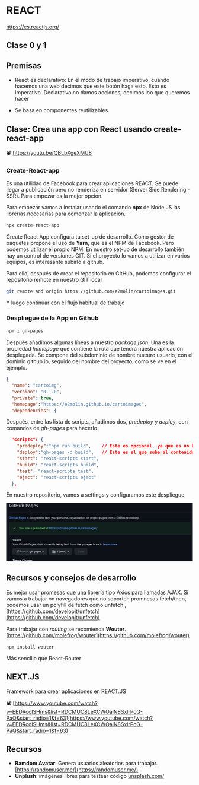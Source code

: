# REACT

https://es.reactjs.org/

## Clase 0 y 1


## Premisas

*  React es declarativo: En el modo de trabajo imperativo, cuando hacemos una web decimos que este botón haga esto. Esto es imperativo. Declarativo no damos acciones, decimos loo que queremos hacer

* Se basa en componentes reutilizables.


## Clase: Crea una app con React usando create-react-app

📽 https://youtu.be/QBLbXgeXMU8

### Create-React-app

Es una utilidad de Facebook para crear aplicaciones REACT. Se puede llegar a publicación pero no renderiza en servidor (Server Side Rendering - SSR). Para empezar es la mejor opción.

Para empezar vamos a instalar usando el comando **npx** de Node.JS las librerías necesarias para comenzar la aplicación.

```bash
npx create-react-app
```

Create React App configura tu set-up de desarrollo. Como gestor de paquetes propone el uso de **Yarn**, que es el NPM de Facebook. Pero podemos utilizar el propio NPM. En nuestro set-up de desarrollo también hay un control de versiones GIT. Si el proyecto lo vamos a utilizar en varios equipos, es interesante subirlo a github.

Para ello, después de crear el repositorio en GitHub, podemos configurar el repositorio remote en nuestro GIT local

```bash
git remote add origin https://github.com/e2molin/cartoimages.git
```

Y luego continuar con el flujo habitual de trabajo

### Despliegue de la App en Github

```bash
npm i gh-pages
```

Después añadimos algunas líneas a nuestro *package.json*. Una es la propiedad *homepage* que contiene la ruta que tendrá nuestra aplicación desplegada. Se compone del subdominio de nombre nuestro usuario, con el dominio github.io, seguido del nombre del proyecto, como se ve en el ejemplo.

```json
{
  "name": "cartoimg",
  "version": "0.1.0",
  "private": true,
  "homepage":"https://e2molin.github.io/cartoimages",
  "dependencies": {
```

Después, entre las lista de scripts, añadimos dos, *predeploy* y *deploy*, con comandos de *gh-pages* para hacerlo.

```json
  "scripts": {
    "predeploy":"npm run build",    // Este es opcional, ya que es un build mondo y lirondo
    "deploy":"gh-pages -d build",   // Este es el que sube el contenido de la carpeta a github.io
    "start": "react-scripts start",
    "build": "react-scripts build",
    "test": "react-scripts test",
    "eject": "react-scripts eject"
  },
```
En nuestro repositorio, vamos a settings y configuramos este despliegue

![](img/ghpages-config.jpg)



## Recursos y consejos de desarrollo

Es mejor usar promesas que una librería tipo Axios para llamadas AJAX. Si vamos a trabajar on navegadores que no soporten promnesas fetch/then, podemos usar un polyfill de fetch como unfetch , [https://github.com/developit/unfetch](https://github.com/developit/unfetch)

Para trabajar con *routing* se recomienda **Wouter**.
[https://github.com/molefrog/wouter](https://github.com/molefrog/wouter)

```bash
npm install wouter
```
Más sencillo que React-Router

## NEXT.JS

Framework para crear aplicaciones en REACT.JS

📽 [https://www.youtube.com/watch?v=EEDRcolSHms&list=RDCMUC8LeXCWOalN8SxlrPcG-PaQ&start_radio=1&t=63](https://www.youtube.com/watch?v=EEDRcolSHms&list=RDCMUC8LeXCWOalN8SxlrPcG-PaQ&start_radio=1&t=63)

## Recursos

* **Ramdom Avatar**: Genera usuarios aleatorios para trabajar. [https://randomuser.me/](https://randomuser.me/)
* **Unplush**: imágenes libres para testear código [unsplash.com/](https://unsplash.com/)